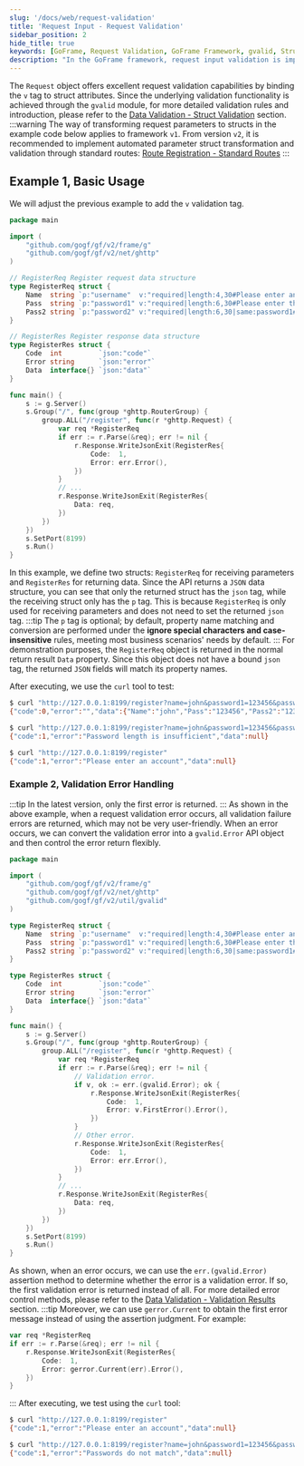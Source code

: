 ```yaml
---
slug: '/docs/web/request-validation'
title: 'Request Input - Request Validation'
sidebar_position: 2
hide_title: true
keywords: [GoFrame, Request Validation, GoFrame Framework, gvalid, Struct Validation, Route Registration, Request Parameters, Error Handling, Register Request, Data Validation]
description: "In the GoFrame framework, request input validation is implemented for struct attributes through the v tag. In the example, we explain how to use the gvalid module for validation, how to set and parse the registered request data structure, and how to handle validation errors. We also demonstrate how to test API responses and error messages using curl. Additionally, we provide usage suggestions for different versions to improve user experience and code usability."
---
```


The `Request` object offers excellent request validation capabilities by binding the `v` tag to struct attributes. Since the underlying validation functionality is achieved through the `gvalid` module, for more detailed validation rules and introduction, please refer to the [Data Validation - Struct Validation](../../%E6%A0%B8%E5%BF%83%E7%BB%84%E4%BB%B6/%E6%95%B0%E6%8D%AE%E6%A0%A1%E9%AA%8C/%E6%95%B0%E6%8D%AE%E6%A0%A1%E9%AA%8C-%E5%8F%82%E6%95%B0%E7%B1%BB%E5%9E%8B/%E6%95%B0%E6%8D%AE%E6%A0%A1%E9%AA%8C-Struct%E6%A0%A1%E9%AA%8C/Struct%E6%A0%A1%E9%AA%8C-%E5%9F%BA%E6%9C%AC%E4%BD%BF%E7%94%A8.md) section.
:::warning
The way of transforming request parameters to structs in the example code below applies to framework `v1`. From version `v2`, it is recommended to implement automated parameter struct transformation and validation through standard routes: [Route Registration - Standard Routes](../路由管理/路由管理-路由注册/路由注册-规范路由/路由注册-规范路由.md)
:::
## Example 1, Basic Usage

We will adjust the previous example to add the `v` validation tag.

```go
package main

import (
    "github.com/gogf/gf/v2/frame/g"
    "github.com/gogf/gf/v2/net/ghttp"
)

// RegisterReq Register request data structure
type RegisterReq struct {
    Name  string `p:"username"  v:"required|length:4,30#Please enter an account|Account length should be between {min} and {max} characters"`
    Pass  string `p:"password1" v:"required|length:6,30#Please enter the password|Password length is insufficient"`
    Pass2 string `p:"password2" v:"required|length:6,30|same:password1#Please confirm the password|Password length is insufficient|Passwords do not match"`
}

// RegisterRes Register response data structure
type RegisterRes struct {
    Code  int         `json:"code"`
    Error string      `json:"error"`
    Data  interface{} `json:"data"`
}

func main() {
    s := g.Server()
    s.Group("/", func(group *ghttp.RouterGroup) {
        group.ALL("/register", func(r *ghttp.Request) {
            var req *RegisterReq
            if err := r.Parse(&req); err != nil {
                r.Response.WriteJsonExit(RegisterRes{
                    Code:  1,
                    Error: err.Error(),
                })
            }
            // ...
            r.Response.WriteJsonExit(RegisterRes{
                Data: req,
            })
        })
    })
    s.SetPort(8199)
    s.Run()
}
```

In this example, we define two structs: `RegisterReq` for receiving parameters and `RegisterRes` for returning data. Since the API returns a `JSON` data structure, you can see that only the returned struct has the `json` tag, while the receiving struct only has the `p` tag. This is because `RegisterReq` is only used for receiving parameters and does not need to set the returned `json` tag.
:::tip
The `p` tag is optional; by default, property name matching and conversion are performed under the **ignore special characters and case-insensitive** rules, meeting most business scenarios' needs by default.
:::
For demonstration purposes, the `RegisterReq` object is returned in the normal return result `Data` property. Since this object does not have a bound `json` tag, the returned `JSON` fields will match its property names.

After executing, we use the `curl` tool to test:

```bash
$ curl "http://127.0.0.1:8199/register?name=john&password1=123456&password2=123456"
{"code":0,"error":"","data":{"Name":"john","Pass":"123456","Pass2":"123456"}}

$ curl "http://127.0.0.1:8199/register?name=john&password1=123456&password2=12345"
{"code":1,"error":"Password length is insufficient","data":null}

$ curl "http://127.0.0.1:8199/register"
{"code":1,"error":"Please enter an account","data":null}
```

### Example 2, Validation Error Handling
:::tip
In the latest version, only the first error is returned.
:::
As shown in the above example, when a request validation error occurs, all validation failure errors are returned, which may not be very user-friendly. When an error occurs, we can convert the validation error into a `gvalid.Error` API object and then control the error return flexibly.

```go
package main

import (
    "github.com/gogf/gf/v2/frame/g"
    "github.com/gogf/gf/v2/net/ghttp"
    "github.com/gogf/gf/v2/util/gvalid"
)

type RegisterReq struct {
    Name  string `p:"username"  v:"required|length:4,30#Please enter an account|Account length should be between {min} and {max} characters"`
    Pass  string `p:"password1" v:"required|length:6,30#Please enter the password|Password length is insufficient"`
    Pass2 string `p:"password2" v:"required|length:6,30|same:password1#Please confirm the password|Password length is insufficient|Passwords do not match"`
}

type RegisterRes struct {
    Code  int         `json:"code"`
    Error string      `json:"error"`
    Data  interface{} `json:"data"`
}

func main() {
    s := g.Server()
    s.Group("/", func(group *ghttp.RouterGroup) {
        group.ALL("/register", func(r *ghttp.Request) {
            var req *RegisterReq
            if err := r.Parse(&req); err != nil {
                // Validation error.
                if v, ok := err.(gvalid.Error); ok {
                    r.Response.WriteJsonExit(RegisterRes{
                        Code:  1,
                        Error: v.FirstError().Error(),
                    })
                }
                // Other error.
                r.Response.WriteJsonExit(RegisterRes{
                    Code:  1,
                    Error: err.Error(),
                })
            }
            // ...
            r.Response.WriteJsonExit(RegisterRes{
                Data: req,
            })
        })
    })
    s.SetPort(8199)
    s.Run()
}
```

As shown, when an error occurs, we can use the `err.(gvalid.Error)` assertion method to determine whether the error is a validation error. If so, the first validation error is returned instead of all. For more detailed error control methods, please refer to the [Data Validation - Validation Results](../../核心组件/数据校验/数据校验-校验结果.md) section.
:::tip
Moreover, we can use `gerror.Current` to obtain the first error message instead of using the assertion judgment. For example:

```go
var req *RegisterReq
if err := r.Parse(&req); err != nil {
    r.Response.WriteJsonExit(RegisterRes{
        Code:  1,
        Error: gerror.Current(err).Error(),
    })
}
```
:::
After executing, we test using the `curl` tool:

```bash
$ curl "http://127.0.0.1:8199/register"
{"code":1,"error":"Please enter an account","data":null}

$ curl "http://127.0.0.1:8199/register?name=john&password1=123456&password2=1234567"
{"code":1,"error":"Passwords do not match","data":null}
```